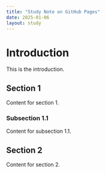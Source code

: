 ```yaml
---
title: "Study Note on GitHub Pages"
date: 2025-01-06
layout: study
---
```


# Introduction
This is the introduction.

## Section 1
Content for section 1.

### Subsection 1.1
Content for subsection 1.1.

## Section 2
Content for section 2.
